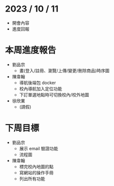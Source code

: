 # 2023 / 10 / 11
- 開會內容
- 進度回報

# 本周進度報告
- 劉品宗
  - 畫(登入/註冊、瀏覽/上傳/變更/刪除商品)時序圖
- 陳韋翰
  - 導航後端包 docker
  - 校內導航加入定位功能
  - 下訂單選地點時可切換校內/校外地圖
- 徐欣業
  - (請假)

# 下周目標
- 劉品宗
  - 展示 email 驗證功能
  - 流程圖
- 陳韋翰
  - 標完校內地圖的點
  - 寫網站的操作手冊
  - 列出所有功能
